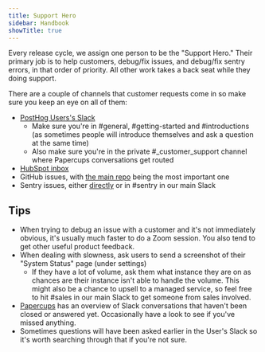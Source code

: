 ```yaml
---
title: Support Hero
sidebar: Handbook
showTitle: true
---
```


Every release cycle, we assign one person to be the "Support Hero." Their primary job is to help customers, debug/fix issues, and debug/fix sentry errors, in that order of priority. All other work takes a back seat while they doing support.

There are a couple of channels that customer requests come in so make sure you keep an eye on all of them:

- [PostHog Users's Slack](https://posthog.com/slack)
  - Make sure you're in #general, #getting-started and #introductions (as sometimes people will introduce themselves and ask a question at the same time)
  - Also make sure you're in the private #_customer_support channel where Papercups conversations get routed
- [HubSpot inbox](https://app.hubspot.com/live-messages/6958578/inbox/)
- GitHub issues, with [the main repo](https://github.com/posthog/posthog/issues) being the most important one
- Sentry issues, either [directly](https://sentry.io/organizations/posthog/issues/?project=1899813) or in #sentry in our main Slack

## Tips

- When trying to debug an issue with a customer and it's not immediately obvious, it's usually much faster to do a Zoom session. You also tend to get other useful product feedback.
- When dealing with slowness, ask users to send a screenshot of their "System Status" page (under settings)
  - If they have a lot of volume, ask them what instance they are on as chances are their instance isn't able to handle the volume. This might also be a chance to upsell to a managed service, so feel free to hit #sales in our main Slack to get someone from sales involved.
- [Papercups](https://app.papercups.io/) has an overview of Slack conversations that haven't been closed or answered yet. Occasionally have a look to see if you've missed anything.
- Sometimes questions will have been asked earlier in the User's Slack so it's worth searching through that if you're not sure.